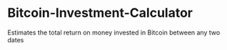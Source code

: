 # Bitcoin-Investment-Calculator
Estimates the total return on money invested in Bitcoin between any two dates

